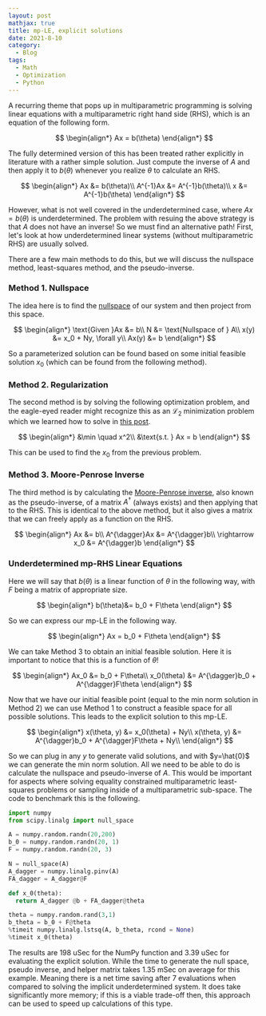 ```yaml
---
layout: post
mathjax: true
title: mp-LE, explicit solutions
date: 2021-8-10
category:
  - Blog
tags:
  - Math
  - Optimization
  - Python
---
```




A recurring theme that pops up in multiparametric programming is solving linear equations with a multiparametric right hand side (RHS), which is an equation of the following form.

$$
\begin{align*}
  Ax = b(\theta)
\end{align*}
$$

The fully determined version of this has been treated rather explicitly in literature with a rather simple solution. Just compute the inverse of $A$ and then apply it to $b(\theta)$ whenever you realize $\theta$ to calculate an RHS. 

$$
\begin{align*}
  Ax &= b(\theta)\\
  A^{-1}Ax &= A^{-1}b(\theta)\\
  x &= A^{-1}b(\theta)
\end{align*}
$$

However, what is not well covered in the underdetermined case, where $Ax = b(\theta)$ is underdetermined. The problem with resuing the above strategy is that $A$ does not have an inverse! So we must find an alternative path! First, let's look at how underdetermined linear systems (without multiparametric RHS) are usually solved.

There are a few main methods to do this, but we will discuss the nullspace method, least-squares method, and the pseudo-inverse.

### Method 1. Nullspace
The idea here is to find the [nullspace](https://en.wikipedia.org/wiki/Kernel_(linear_algebra)) of our system and then project from this space.

$$
\begin{align*}
  \text{Given }Ax &= b\\
  N &= \text{Nullspace of } A\\
  x(y) &= x_0 + Ny, \forall y\\
  Ax(y) &= b
\end{align*}
$$

So a parameterized solution can be found based on some initial feasible solution $x_0$ (which can be found from the following method).

### Method 2. Regularization

The second method is by solving the following optimization problem, and the eagle-eyed reader might recognize this as an $\mathcal{L}_ 2$ minimization problem which we learned how to solve in [this post](https://dkenefake.github.io/blog/Constrained_Regression).

$$
\begin{align*}
&\min \quad x^2\\
&\text{s.t. } Ax = b
\end{align*}
$$

This can be used to find the $x_0$ from the previous problem.

### Method 3. Moore-Penrose Inverse

The third method is by calculating the [Moore-Penrose inverse](https://en.wikipedia.org/wiki/Moore%E2%80%93Penrose_inverse), also known as the pseudo-inverse, of a matrix $A^{\dagger}$ (always exists) and then applying that to the RHS. This is identical to the above method, but it also gives a matrix that we can freely apply as a function on the RHS.

$$
\begin{align*}
Ax &= b\\
A^{\dagger}Ax &= A^{\dagger}b\\
\rightarrow x_0 &= A^{\dagger}b
\end{align*}
$$


### Underdetermined mp-RHS Linear Equations

Here we will say that $b(\theta)$ is a linear function of $\theta$ in the following way, with $F$ being a matrix of appropriate size.

$$
\begin{align*}
  b(\theta)&= b_0 + F\theta
\end{align*}
$$

So we can express our mp-LE in the following way. 

$$
\begin{align*}
  Ax = b_0 + F\theta
\end{align*}
$$

We can take Method 3 to obtain an initial feasible solution. Here it is important to notice that this is a function of $\theta$!

$$
\begin{align*}
  Ax_0 &= b_0 + F\theta\\
  x_0(\theta) &= A^{\dagger}b_0 + A^{\dagger}F\theta
\end{align*}
$$

Now that we have our initial feasible point (equal to the min norm solution in Method 2) we can use Method 1 to construct a feasible space for all possible solutions. This leads to the explicit solution to this mp-LE.

$$
\begin{align*}
  x(\theta, y) &= x_0(\theta) + Ny\\
  x(\theta, y) &= A^{\dagger}b_0 + A^{\dagger}F\theta + Ny\\
\end{align*}
$$

So we can plug in any $y$ to generate valid solutions, and with $y=\hat{0}$ we can generate the min norm solution. All we need to be able to do is calculate the nullspace and pseudo-inverse of $A$. This would be important for aspects where solving equality constrained multiparametric least-squares problems or sampling inside of a multiparametric sub-space. The code to benchmark this is the following. 

```python
import numpy
from scipy.linalg import null_space

A = numpy.random.randn(20,200)
b_0 = numpy.random.randn(20, 1)
F = numpy.random.randn(20, 3)

N = null_space(A)
A_dagger = numpy.linalg.pinv(A)
FA_dagger = A_dagger@F

def x_0(theta):
  return A_dagger @b + FA_dagger@theta

theta = numpy.random.rand(3,1)
b_theta = b_0 + F@theta
%timeit numpy.linalg.lstsq(A, b_theta, rcond = None)
%timeit x_0(theta)
```

The results are 198 uSec for the NumPy function and 3.39 uSec for evaluating the explicit solution. While the time to generate the null space, pseudo inverse, and helper matrix takes 1.35 mSec on average for this example. Meaning there is a net time saving after 7 evaluations when compared to solving the implicit underdetermined system. It does take significantly more memory; if this is a viable trade-off then, this approach can be used to speed up calculations of this type.
